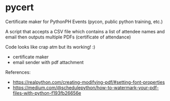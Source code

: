 pycert
======

Certificate maker for PythonPH Events (pycon, public python training, etc.)

A script that accepts a CSV file which contains a list of attendee names and email then outputs multiple PDFs (certificate of attendance)

Code looks like crap atm but its working! :)
- certificate maker
- email sender with pdf attachment


References:
- https://realpython.com/creating-modifying-pdf/#setting-font-properties
- https://medium.com/@schedulepython/how-to-watermark-your-pdf-files-with-python-f193fb26656e